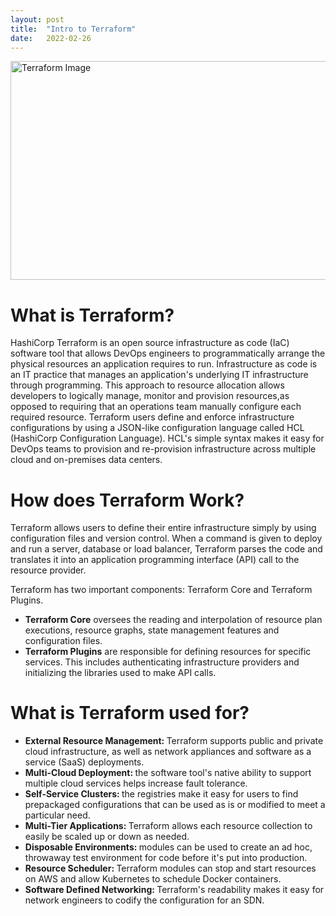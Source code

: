 ```yaml
---
layout: post
title:  "Intro to Terraform"
date:   2022-02-26
---
```

<html>
<head>
<meta charset="utf-8">
<title>Intro to Terraform</title>
<style></style>
</head>
<body>
<img src="https://boxboat.com/2020/02/04/writing-a-custom-terraform-provider/featured.png" alt="Terraform Image" width="600" height="350">
<h1>What is Terraform?</h1>
<p> HashiCorp Terraform is an open source infrastructure as code (IaC) software tool that allows DevOps engineers to programmatically arrange the physical resources an application requires to run. Infrastructure as code is an IT practice that manages an application's underlying IT infrastructure through programming. This approach to resource allocation allows developers to logically manage, monitor and provision resources,as opposed to requiring that an operations team manually configure each required resource. Terraform users define and enforce infrastructure configurations by using a JSON-like configuration language called HCL (HashiCorp Configuration Language). HCL's simple syntax makes it easy for DevOps teams to provision and re-provision infrastructure across multiple cloud and on-premises data centers.</p>
<h1>How does Terraform Work?</h1>
<p>Terraform allows users to define their entire infrastructure simply by using configuration files and version control. When a command is given to deploy and run a server, database or load balancer, Terraform parses the code and translates it into an application programming interface (API) call to the resource provider.</p>
<p>Terraform has two important components: Terraform Core and Terraform Plugins.</p>
<ul>
    <li><b>Terraform Core</b> oversees the reading and interpolation of resource plan executions, resource graphs, state management features and configuration files.</li>
    <li><b>Terraform Plugins</b> are responsible for defining resources for specific services. This includes authenticating infrastructure providers and initializing the libraries used to make API calls.</li>
</ul>
<h1>What is Terraform used for?</h1>
<ul>
    <li><b>External Resource Management: </b>Terraform supports public and private cloud infrastructure, as well as network appliances and software as a service (SaaS) deployments.</li>
    <li><b>Multi-Cloud Deployment: </b>the software tool's native ability to support multiple cloud services helps increase fault tolerance.</li>
    <li><b>Self-Service Clusters: </b>the registries make it easy for users to find prepackaged configurations that can be used as is or modified to meet a particular need.</li>
    <li><b>Multi-Tier Applications: </b>Terraform allows each resource collection to easily be scaled up or down as needed.</li>
    <li><b>Disposable Environments: </b>modules can be used to create an ad hoc, throwaway test environment for code before it's put into production.</li>
    <li><b>Resource Scheduler: </b>Terraform modules can stop and start resources on AWS and allow Kubernetes to schedule Docker containers.</li>
    <li><b>Software Defined Networking: </b>Terraform's readability makes it easy for network engineers to codify the configuration for an SDN.</li>
</ul>
</body>
</html>